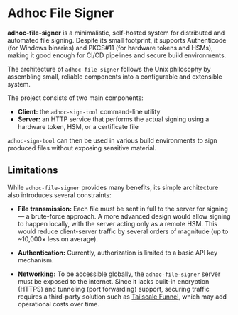 # Adhoc File Signer

**adhoc-file-signer** is a minimalistic, self-hosted system for distributed and automated file signing.
Despite its small footprint, it supports Authenticode (for Windows binaries) and PKCS#11 (for hardware tokens and HSMs), making it good enough for CI/CD pipelines and secure build environments.

The architecture of `adhoc-file-signer` follows the Unix philosophy by assembling small, reliable components into a configurable and extensible system.

The project consists of two main components:

- **Client:** the `adhoc-sign-tool` command-line utility
- **Server:** an HTTP service that performs the actual signing using a hardware token, HSM, or a certificate file

`adhoc-sign-tool` can then be used in various build environments to sign produced files without exposing sensitive material.

## Limitations

While `adhoc-file-signer` provides many benefits, its simple architecture also introduces several constraints:

- **File transmission:** Each file must be sent in full to the server for signing — a brute-force approach. A more advanced design would allow signing to happen locally, with the server acting only as a remote HSM. This would reduce client-server traffic by several orders of magnitude (up to ~10,000× less on average).

- **Authentication:** Currently, authorization is limited to a basic API key mechanism.

- **Networking:** To be accessible globally, the `adhoc-file-signer` server must be exposed to the internet. Since it lacks built-in encryption (HTTPS) and tunneling (port forwarding) support, securing traffic requires a third-party solution such as [Tailscale Funnel](https://tailscale.com/kb/1223/funnel), which may add operational costs over time.
